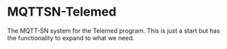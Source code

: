 MQTTSN-Telemed
==============

The MQTT-SN system for the Telemed program. This is just a start but has the functionality to expand to what we need.
